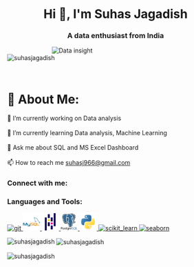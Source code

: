 <h1 align="center">Hi 👋, I'm Suhas Jagadish</h1>
<h3 align="center">A data enthusiast from India</h3>
<img align="right" alt="Data insight" width="400" src="https://c.tenor.com/lvLaG5hPCncAAAAd/data-analysis.gif">

<p align="left"> <img src="https://komarev.com/ghpvc/?username=suhasjagadish&label=Profile%20views&color=0e75b6&style=flat" alt="suhasjagadish" /> </p>

<p align="left"> <a href="https://twitter.com/" target="blank"><img src="https://img.shields.io/twitter/follow/?logo=twitter&style=for-the-badge" alt="" /></a> </p>

# 💫 About Me:
🔭 I’m currently working on Data analysis<br>
<br>🌱 I’m currently learning Data analysis, Machine Learning<br>
<br>💬 Ask me about SQL and MS Excel Dashboard<br>
<br>📫 How to reach me suhasj966@gmail.com


<h3 align="left">Connect with me:</h3>
<p align="left">
</p>

<h3 align="left">Languages and Tools:</h3>
<p align="left"> <a href="https://git-scm.com/" target="_blank" rel="noreferrer"> <img src="https://www.vectorlogo.zone/logos/git-scm/git-scm-icon.svg" alt="git" width="40" height="40"/> </a> <a href="https://www.mysql.com/" target="_blank" rel="noreferrer"> <img src="https://raw.githubusercontent.com/devicons/devicon/master/icons/mysql/mysql-original-wordmark.svg" alt="mysql" width="40" height="40"/> </a> <a href="https://pandas.pydata.org/" target="_blank" rel="noreferrer"> <img src="https://raw.githubusercontent.com/devicons/devicon/2ae2a900d2f041da66e950e4d48052658d850630/icons/pandas/pandas-original.svg" alt="pandas" width="40" height="40"/> </a> <a href="https://www.postgresql.org" target="_blank" rel="noreferrer"> <img src="https://raw.githubusercontent.com/devicons/devicon/master/icons/postgresql/postgresql-original-wordmark.svg" alt="postgresql" width="40" height="40"/> </a> <a href="https://www.python.org" target="_blank" rel="noreferrer"> <img src="https://raw.githubusercontent.com/devicons/devicon/master/icons/python/python-original.svg" alt="python" width="40" height="40"/> </a> <a href="https://scikit-learn.org/" target="_blank" rel="noreferrer"> <img src="https://upload.wikimedia.org/wikipedia/commons/0/05/Scikit_learn_logo_small.svg" alt="scikit_learn" width="40" height="40"/> </a> <a href="https://seaborn.pydata.org/" target="_blank" rel="noreferrer"> <img src="https://seaborn.pydata.org/_images/logo-mark-lightbg.svg" alt="seaborn" width="40" height="40"/> </a> </p>

<p><img align="left" src="https://github-readme-stats.vercel.app/api/top-langs?username=suhasjagadish&show_icons=true&locale=en&layout=compact" alt="suhasjagadish" /></p>

<p>&nbsp;<img align="center" src="https://github-readme-stats.vercel.app/api?username=suhasjagadish&show_icons=true&locale=en" alt="suhasjagadish" /></p>

<p><img align="center" src="https://github-readme-streak-stats.herokuapp.com/?user=suhasjagadish&" alt="suhasjagadish" /></p>
